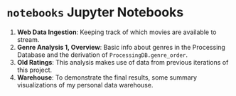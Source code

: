 # `notebooks` Jupyter Notebooks

1. **Web Data Ingestion**: Keeping track of which movies are available to stream.
2. **Genre Analysis 1, Overview**: Basic info about genres in the Processing Database and the derivation of `ProcessingDB.genre_order`.
3. **Old Ratings**: This analysis makes use of data from previous iterations of this project.
4. **Warehouse**: To demonstrate the final results, some summary visualizations of my personal data warehouse.
